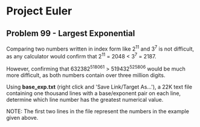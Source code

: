 # Project Euler

## Problem 99 - Largest Exponential

Comparing two numbers written in index form like 2<sup>11</sup> and 3<sup>7</sup> is not difficult, as any calculator would confirm that 2<sup>11</sup> = 2048 < 3<sup>7</sup> = 2187.

However, confirming that 632382<sup>518061</sup> > 519432<sup>525806</sup> would be much more difficult, as both numbers contain over three million digits.

Using **base_exp.txt** (right click and 'Save Link/Target As...'), a 22K text file containing one thousand lines with a base/exponent pair on each line, determine which line number has the greatest numerical value.

NOTE: The first two lines in the file represent the numbers in the example given above.
